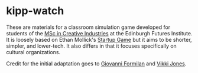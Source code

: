 # kipp-watch

These are materials for a classroom simulation game developed for students of the [MSc in Creative Industries](https://efi.ed.ac.uk/creative-industries/) at the Edinburgh Futures Institute. It is loosely based on Ethan Mollick's [Startup Game](https://simulations.wharton.upenn.edu/startup-game/) but it aims to be shorter, simpler, and lower-tech. It also differs in that it focuses specifically on cultural organizations.

Credit for the initial adaptation goes to [Giovanni Formilan](https://www.business-school.ed.ac.uk/staff/giovanni-formilan) and [Vikki Jones](https://efi.ed.ac.uk/people/vikki-jones/).
